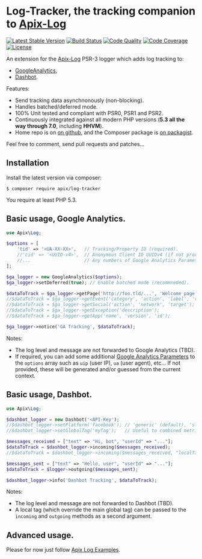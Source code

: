 # Log-Tracker, the tracking companion to [Apix-Log](//github.com/apix/log)

[![Latest Stable Version](https://poser.pugx.org/apix/log-tracker/v/stable.svg)](https://packagist.org/packages/apix/log-tracker)  [![Build Status](https://travis-ci.org/apix/log-tracker.png?branch=master)](https://travis-ci.org/apix/log-tracker)  [![Code Quality](https://scrutinizer-ci.com/g/apix/log-tracker/badges/quality-score.png?b=master)](https://scrutinizer-ci.com/g/apix/log-tracker/?branch=master)  [![Code Coverage](https://scrutinizer-ci.com/g/apix/log-tracker/badges/coverage.png?b=master)](https://scrutinizer-ci.com/g/apix/log-tracker/?branch=master)  [![License](https://poser.pugx.org/apix/log-tracker/license.svg)](https://packagist.org/packages/apix/log-tracker)

An extension for the [Apix-Log](//github.com/apix/log) PSR-3 logger which adds log tracking to:
 * [GoogleAnalytics](src/GoogleAnalytics.php),
 * [Dashbot](src/Dashbot.php).

Features:
 * Send tracking data asynchnonously (non-blocking).
 * Handles batched/deferred mode.
 * 100% Unit tested and compliant with PSR0, PSR1 and PSR2.
 * Continuously integrated against all modern PHP versions (**5.3 all the way through 7.0**, including **HHVM**).
 * Home repo is on [on github](//github.com/apix/log-tracker), and the Composer package is [on packagist](//packagist.org/packages/apix/log-tracker).

Feel free to comment, send pull requests and patches...

## Installation

Install the latest version via composer:

    $ composer require apix/log-tracker

You require at least PHP 5.3.

## Basic usage, Google Analytics.

```php
use Apix\Log;

$options = [
    'tid' => '<UA-XX-XX>',   // Tracking/Property ID (required). 
    //'cid' => '<UUID-v4>',  // Anonymous Client ID UUIDv4 (if not provided, auto-generated one).
    //...                    // Any numbers of Google Analytics Parameters (see notes). 
];

$ga_logger = new GoogleAnalytics($options);
$ga_logger->setDeferred(true); // Enable batched mode (recommneded).

$dataToTrack = $ga_logger->getPage('http://foo.tld/...', 'Welcome page');
//$dataToTrack = $ga_logger->getEvent('category', 'action', 'label', 'value');
//$dataToTrack = $ga_logger->getSocial('action', 'network', 'target');
//$dataToTrack = $ga_logger->getException('description');
//$dataToTrack = $ga_logger->getApp('name', 'version', 'id');

$ga_logger->notice('GA Tracking', $dataToTrack);
```

Notes:
 * The log level and message are not forwarded to Google Analytics (TBD).
 * If required, you can add some additional [Google Analytics Parameters](https://developers.google.com/analytics/devguides/collection/protocol/v1/parameters) to the `options` array such as `uip` (user IP), `ua` (user agent), etc... If not provided, these will be generated and/or guessed from the current context.

## Basic usage, Dashbot.

```php
use Apix\Log;

$dashbot_logger = new Dashbot('<API-Key');
//$dashbot_logger->setPlatform('facebook'); // 'generic' (default), 'slack', 'kik'.
//$dashbot_logger->setGlobalTag('myTag');   // Useful to combined metrics.

$messages_received = ["text" => "Hi, bot", "userId" => "..."];
$dataToTrack = $dashbot_logger->incoming($messages_received);
//$dataToTrack = $dashbot_logger->incoming($messages_received, "localTag"); // Override the global tag

$messages_sent = ["text" => "Hello, user", "userId" => "..."];
$dataToTrack = $logger->outgoing($messages_sent);

$dashbot_logger->info('Dashbot Tracking', $dataToTrack);
```

Notes:
 * The log level and message are not forwarded to Dashbot (TBD).
 * A local tag (which override the main global tag) can be passed to the `incoming` and `outgoing` methods as a second argument.

## Advanced usage.

Please for now just follow [Apix Log Examples](//github.com/apix/log).
